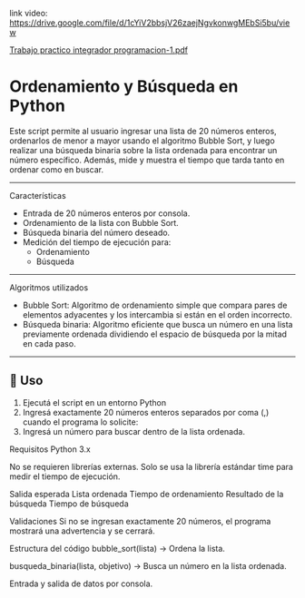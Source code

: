 link video:  https://drive.google.com/file/d/1cYiV2bbsjV26zaejNgvkonwgMEbSi5bu/view


[Trabajo practico integrador programacion-1.pdf](https://github.com/user-attachments/files/20663053/Trabajo.practico.integrador.programacion-1.pdf)


# Ordenamiento y Búsqueda en Python

Este script permite al usuario ingresar una lista de 20 números enteros, ordenarlos de menor a mayor usando el algoritmo Bubble Sort, y luego realizar una búsqueda binaria sobre la lista ordenada para encontrar un número específico. Además, mide y muestra el tiempo que tarda tanto en ordenar como en buscar.

---
Características

- Entrada de 20 números enteros por consola.
- Ordenamiento de la lista con Bubble Sort.
- Búsqueda binaria del número deseado.
- Medición del tiempo de ejecución para:
  - Ordenamiento
  - Búsqueda

---

Algoritmos utilizados

- Bubble Sort: Algoritmo de ordenamiento simple que compara pares de elementos adyacentes y los intercambia si están en el orden incorrecto.
- Búsqueda binaria: Algoritmo eficiente que busca un número en una lista previamente ordenada dividiendo el espacio de búsqueda por la mitad en cada paso.

---

## 📝 Uso

1. Ejecutá el script en un entorno Python
2. Ingresá exactamente 20 números enteros separados por coma (,) cuando el programa lo solicite:
3. Ingresá un número para buscar dentro de la lista ordenada.


Requisitos
Python 3.x

No se requieren librerías externas. Solo se usa la librería estándar time para medir el tiempo de ejecución.

Salida esperada
Lista ordenada
Tiempo de ordenamiento
Resultado de la búsqueda
Tiempo de búsqueda


Validaciones
Si no se ingresan exactamente 20 números, el programa mostrará una advertencia y se cerrará.

Estructura del código
bubble_sort(lista) → Ordena la lista.

busqueda_binaria(lista, objetivo) → Busca un número en la lista ordenada.

Entrada y salida de datos por consola.

